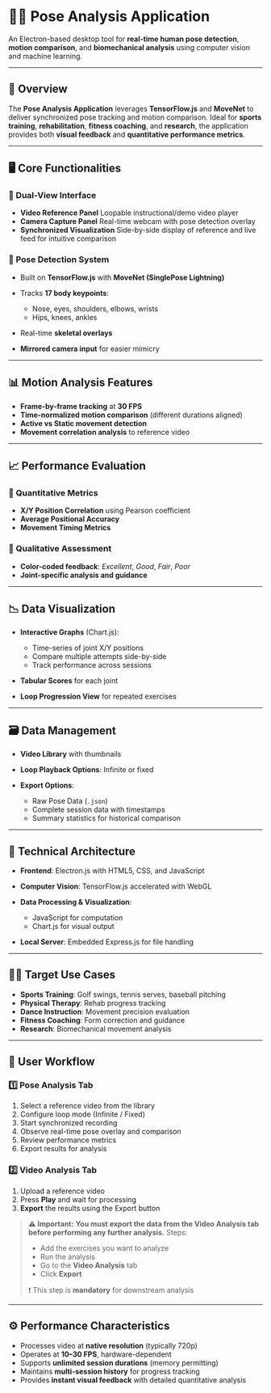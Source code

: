 # 🧍‍♂️ Pose Analysis Application

An Electron-based desktop tool for **real-time human pose detection**, **motion comparison**, and **biomechanical analysis** using computer vision and machine learning.

---

## 🚀 Overview

The **Pose Analysis Application** leverages **TensorFlow\.js** and **MoveNet** to deliver synchronized pose tracking and motion comparison. Ideal for **sports training**, **rehabilitation**, **fitness coaching**, and **research**, the application provides both **visual feedback** and **quantitative performance metrics**.

---

## 🖥️ Core Functionalities

### 🔀 Dual-View Interface

* **Video Reference Panel**
  Loopable instructional/demo video player
* **Camera Capture Panel**
  Real-time webcam with pose detection overlay
* **Synchronized Visualization**
  Side-by-side display of reference and live feed for intuitive comparison

### 🧠 Pose Detection System

* Built on **TensorFlow\.js** with **MoveNet (SinglePose Lightning)**
* Tracks **17 body keypoints**:

  * Nose, eyes, shoulders, elbows, wrists
  * Hips, knees, ankles
* Real-time **skeletal overlays**
* **Mirrored camera input** for easier mimicry

---

## 📊 Motion Analysis Features

* **Frame-by-frame tracking** at **30 FPS**
* **Time-normalized motion comparison** (different durations aligned)
* **Active vs Static movement detection**
* **Movement correlation analysis** to reference video

---

## 📈 Performance Evaluation

### 🔢 Quantitative Metrics

* **X/Y Position Correlation** using Pearson coefficient
* **Average Positional Accuracy**
* **Movement Timing Metrics**

### 🎨 Qualitative Assessment

* **Color-coded feedback**:
  *Excellent*, *Good*, *Fair*, *Poor*
* **Joint-specific analysis and guidance**

---

## 📉 Data Visualization

* **Interactive Graphs** (Chart.js):

  * Time-series of joint X/Y positions
  * Compare multiple attempts side-by-side
  * Track performance across sessions
* **Tabular Scores** for each joint
* **Loop Progression View** for repeated exercises

---

## 🗃️ Data Management

* **Video Library** with thumbnails
* **Loop Playback Options**: Infinite or fixed
* **Export Options**:

  * Raw Pose Data (`.json`)
  * Complete session data with timestamps
  * Summary statistics for historical comparison

---

## 🧱 Technical Architecture

* **Frontend**: Electron.js with HTML5, CSS, and JavaScript
* **Computer Vision**: TensorFlow\.js accelerated with WebGL
* **Data Processing & Visualization**:

  * JavaScript for computation
  * Chart.js for visual output
* **Local Server**: Embedded Express.js for file handling

---

## 🏋️‍♂️ Target Use Cases

* **Sports Training**: Golf swings, tennis serves, baseball pitching
* **Physical Therapy**: Rehab progress tracking
* **Dance Instruction**: Movement precision evaluation
* **Fitness Coaching**: Form correction and guidance
* **Research**: Biomechanical movement analysis

---

## 🔄 User Workflow

### 1️⃣ Pose Analysis Tab

1. Select a reference video from the library
2. Configure loop mode (Infinite / Fixed)
3. Start synchronized recording
4. Observe real-time pose overlay and comparison
5. Review performance metrics
6. Export results for analysis

### 2️⃣ Video Analysis Tab

1. Upload a reference video
2. Press **Play** and wait for processing
3. **Export** the results using the Export button

> **⚠️ Important:**
> **You must export the data from the Video Analysis tab before performing any further analysis.**
> Steps:
>
> * Add the exercises you want to analyze
> * Run the analysis
> * Go to the **Video Analysis** tab
> * Click **Export**
>
> ❗ This step is **mandatory** for downstream analysis

---

## ⚙️ Performance Characteristics

* Processes video at **native resolution** (typically 720p)
* Operates at **10–30 FPS**, hardware-dependent
* Supports **unlimited session durations** (memory permitting)
* Maintains **multi-session history** for progress tracking
* Provides **instant visual feedback** with detailed quantitative analysis

